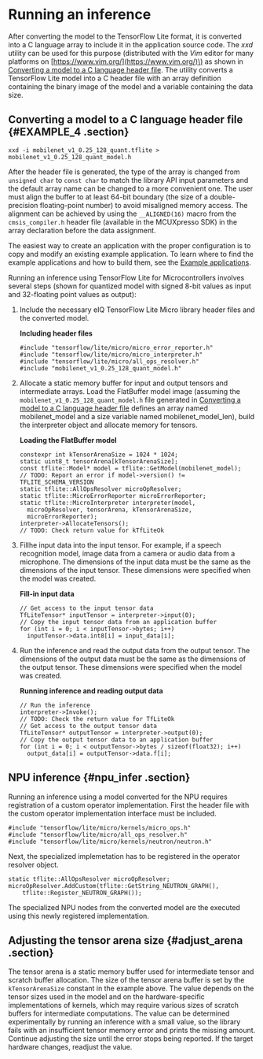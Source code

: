 # Running an inference

After converting the model to the TensorFlow Lite format, it is converted into a C language array to include it in the application source code. The *xxd* utility can be used for this purpose \(distributed with the *Vim* editor for many platforms on [https://www.vim.org/](https://www.vim.org/)\) as shown in [Converting a model to a C language header file](running_an_inference.md#EXAMPLE_4). The utility converts a TensorFlow Lite model into a C header file with an array definition containing the binary image of the model and a variable containing the data size.

## Converting a model to a C language header file {#EXAMPLE_4 .section}

```
xxd -i mobilenet_v1_0.25_128_quant.tflite > mobilenet_v1_0.25_128_quant_model.h
```

After the header file is generated, the type of the array is changed from `unsigned char` to `const char` to match the library API input parameters and the default array name can be changed to a more convenient one. The user must align the buffer to at least 64-bit boundary \(the size of a double-precision floating-point number\) to avoid misaligned memory access. The alignment can be achieved by using the `__ALIGNED(16)` macro from the `cmsis_compiler.h` header file \(available in the MCUXpresso SDK\) in the array declaration before the data assignment.

The easiest way to create an application with the proper configuration is to copy and modify an existing example application. To learn where to find the example applications and how to build them, see the [Example applications](example_applications.md).

Running an inference using TensorFlow Lite for Microcontrollers involves several steps \(shown for quantized model with signed 8-bit values as input and 32-floating point values as output\):

1.  Include the necessary eIQ TensorFlow Lite Micro library header files and the converted model.

    **Including header files**

    ```
    #include "tensorflow/lite/micro/micro_error_reporter.h"
    #include "tensorflow/lite/micro/micro_interpreter.h"
    #include "tensorflow/lite/micro/all_ops_resolver.h"
    #include "mobilenet_v1_0.25_128_quant_model.h"
    ```

2.  Allocate a static memory buffer for input and output tensors and intermediate arrays. Load the FlatBuffer model image \(assuming the `mobilenet_v1_0.25_128_quant_model.h` file generated in [Converting a model to a C language header file](running_an_inference.md#EXAMPLE_4) defines an array named mobilenet\_model and a size variable named mobilenet\_model\_len\), build the interpreter object and allocate memory for tensors.

    **Loading the FlatBuffer model**

    ```
    constexpr int kTensorArenaSize = 1024 * 1024;
    static uint8_t tensorArena[kTensorArenaSize];
    const tflite::Model* model = tflite::GetModel(mobilenet_model);
    // TODO: Report an error if model->version() != TFLITE_SCHEMA_VERSION
    static tflite::AllOpsResolver microOpResolver;
    static tflite::MicroErrorReporter microErrorReporter;
    static tflite::MicroInterpreter interpreter(model,
      microOpResolver, tensorArena, kTensorArenaSize,
      microErrorReporter);
    interpreter->AllocateTensors();
    // TODO: Check return value for kTfLiteOk
    ```

3.  Fillhe input data into the input tensor. For example, if a speech recognition model, image data from a camera or audio data from a microphone. The dimensions of the input data must be the same as the dimensions of the input tensor. These dimensions were specified when the model was created.

    **Fill-in input data**

    ```
    // Get access to the input tensor data
    TfLiteTensor* inputTensor = interpreter->input(0);
    // Copy the input tensor data from an application buffer
    for (int i = 0; i < inputTensor->bytes; i++)
      inputTensor->data.int8[i] = input_data[i];
    ```

4.  Run the inference and read the output data from the output tensor. The dimensions of the output data must be the same as the dimensions of the output tensor. These dimensions were specified when the model was created.

    **Running inference and reading output data**

    ```
    // Run the inference
    interpreter->Invoke();
    // TODO: Check the return value for TfLiteOk
    // Get access to the output tensor data
    TfLiteTensor* outputTensor = interpreter->output(0);
    // Copy the output tensor data to an application buffer
    for (int i = 0; i < outputTensor->bytes / sizeof(float32); i++)
      output_data[i] = outputTensor->data.f[i];
    ```


## NPU inference {#npu_infer .section}

Running an inference using a model converted for the NPU requires registration of a custom operator implementation. First the header file with the custom operator implementation interface must be included.

```
#include "tensorflow/lite/micro/kernels/micro_ops.h"
#include "tensorflow/lite/micro/all_ops_resolver.h"
#include "tensorflow/lite/micro/kernels/neutron/neutron.h"				
```

Next, the specialized implemetation has to be registered in the operator resolver object.

```
static tflite::AllOpsResolver microOpResolver;
microOpResolver.AddCustom(tflite::GetString_NEUTRON_GRAPH(),  
	tflite::Register_NEUTRON_GRAPH());			
```

The specialized NPU nodes from the converted model are the executed using this newly registered implementation.

## Adjusting the tensor arena size {#adjust_arena .section}

The tensor arena is a static memory buffer used for intermediate tensor and scratch buffer allocation. The size of the tensor arena buffer is set by the `kTensorArenaSize` constant in the example above. The value depends on the tensor sizes used in the model and on the hardware-specific implementations of kernels, which may require various sizes of scratch buffers for intermediate computations. The value can be determined experimentally by running an inference with a small value, so the library fails with an insufficient tensor memory error and prints the missing amount. Continue adjusting the size until the error stops being reported. If the target hardware changes, readjust the value.

